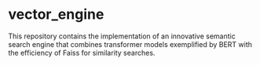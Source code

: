 # vector_engine
This repository contains the implementation of an innovative semantic search engine that combines transformer models exemplified by BERT with the efficiency of Faiss for similarity searches.
